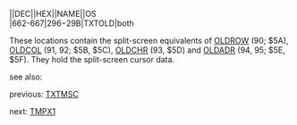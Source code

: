 ||DEC||HEX||NAME||OS  
|662-667|$296-$29B|TXTOLD|both  
  
These locations contain the split-screen equivalents of [OLDROW](../OLDROW/index.md) (90; $5A), [OLDCOL](../OLDCOL/index.md) (91, 92; $5B, $5C), [OLDCHR](../OLDCHR/index.md) (93, $5D) and [OLDADR](../OLDADR/index.md) (94, 95; $5E, $5F). They hold the split-screen cursor data.  
  
see also:  
  
previous: [TXTMSC](../TXTMSC/index.md)  
  
next: [TMPX1](../TMPX1/index.md)  
